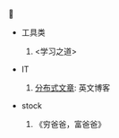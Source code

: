 :book:
* 工具类
  1. <学习之道>

* IT
  1. [分布式文章](https://timilearning.com/1/): 英文博客

* stock
  1. 《穷爸爸，富爸爸》

